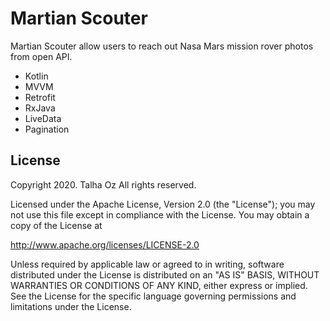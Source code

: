 # Martian Scouter
Martian Scouter allow users to reach out Nasa Mars mission rover photos from open API.

- Kotlin
- MVVM
- Retrofit
- RxJava
- LiveData
- Pagination


## License
Copyright 2020. Talha Oz All rights reserved.

Licensed under the Apache License, Version 2.0 (the "License"); you may not use this file except in compliance with the License. You may obtain a copy of the License at

http://www.apache.org/licenses/LICENSE-2.0

Unless required by applicable law or agreed to in writing, software distributed under the License is distributed on an "AS IS" BASIS, WITHOUT WARRANTIES OR CONDITIONS OF ANY KIND, either express or implied. See the License for the specific language governing permissions and limitations under the License.
